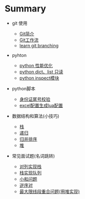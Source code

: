 # Summary

* git 使用
    * [Git简介](doc/git_doc/git_train.md)
    * [Git工作流](doc/git_doc/git工作流.md)
    * [learn git branching](https://learngitbranching.js.org)

* pyhton
    * [python 性能优化](doc/python_notice.md)
    * [python dict、list 只读](doc/readonly_dict_list.md)
    * [python inspect模块](doc/inspect.md)


* python脚本
    * [身份证尾号校验](doc/id_number_verify.md)
    * [excel配置生成lua配置](doc/trans_config.md)


* 数据结构和算法(小技巧)
    * [栈](doc/Algorithm/Stack.md)
    * [递归](doc/Algorithm/Recursion.md)
    * [归并排序](doc/Algorithm/MergeSort.md)
    * [堆](doc/Algorithm/heap.md)

* 常见面试题(名词跳转)
    * [对列实现栈](doc/Algorithm/Stack.md)
    * [栈实现队列](doc/Algorithm/Stack.md)
    * [小和问题](doc/Algorithm/MergeSort.md)
    * [逆序对](doc/Algorithm/MergeSort.md)
    * [最大限线段重合问题(用堆实现)](doc/Algorithm/heap.md)
